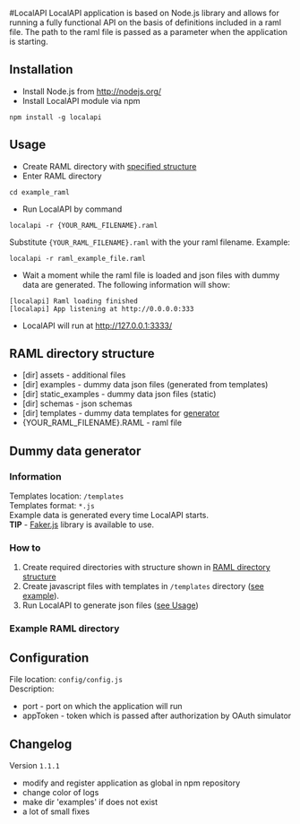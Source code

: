 #LocalAPI
LocalAPI application is based on Node.js library and allows for running a fully functional API on the basis of definitions included in a raml file.
The path to the raml file is passed as a parameter when the application is starting.
<!---
LocalAPI also allows for simulating the basic functionality of the OAuth library.
--->

## Installation
- Install Node.js from http://nodejs.org/
- Install LocalAPI module via npm
```
npm install -g localapi
```

## Usage
- Create RAML directory with [specified structure](#raml-directory-structure)
- Enter RAML directory
```
cd example_raml
```
- Run LocalAPI by command
```
localapi -r {YOUR_RAML_FILENAME}.raml
```
Substitute `{YOUR_RAML_FILENAME}.raml` with the your raml filename. Example:
```
localapi -r raml_example_file.raml
```
- Wait a moment while the raml file is loaded and json files with dummy data are generated. The following information will show:
```
[localapi] Raml loading finished
[localapi] App listening at http://0.0.0.0:333
```
- LocalAPI will run at http://127.0.0.1:3333/

## RAML directory structure
- [dir] assets - additional files
- [dir] examples - dummy data json files (generated from templates)
- [dir] static_examples - dummy data json files (static)
- [dir] schemas - json schemas
- [dir] templates - dummy data templates for [generator](#dummy-data-generator)
- {YOUR_RAML_FILENAME}.RAML - raml file

## Dummy data generator

### Information
Templates location: `/templates`<br />
Templates format: `*.js`<br />
Example data is generated every time LocalAPI starts.<br />
**TIP** - [Faker.js](https://github.com/marak/Faker.js/) library is available to use.

### How to
1. Create required directories with structure shown in [RAML directory structure](#raml-directory-structure)
2. Create javascript files with templates in `/templates` directory ([see example](#example)).
3. Run LocalAPI to generate json files ([see Usage](#usage))

### Example RAML directory


## Configuration
File location: `config/config.js`<br />
Description:
- port - port on which the application will run
- appToken - token which is passed after authorization by OAuth simulator

## Changelog
Version `1.1.1`
- modify and register application as global in npm repository
- change color of logs
- make dir 'examples' if does not exist
- a lot of small fixes
